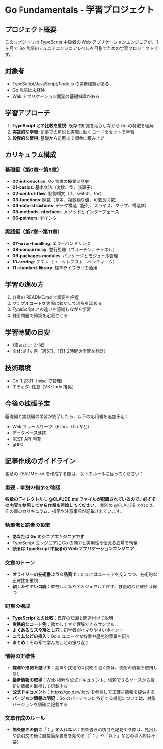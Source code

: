 # Go Fundamentals - 学習プロジェクト

## プロジェクト概要

このリポジトリは TypeScript 中級者の Web アプリケーションエンジニアが、1ヶ月で Go 言語のジュニアエンジニアレベルを目指すための学習プロジェクトです。

## 対象者

- TypeScript/JavaScript/Node.js の実務経験がある
- Go 言語は未経験
- Web アプリケーション開発の基礎知識がある

## 学習アプローチ

1. **TypeScript との比較を重視**: 既存の知識を活かしながら Go の特徴を理解
2. **実践的な学習**: 記事での解説と実際に動くコードをセットで学習
3. **段階的な習得**: 基礎から応用まで順番に積み上げ

## カリキュラム構成

### 基礎編（第0章〜第6章）
- **00-introduction**: Go 言語の概要と歴史
- **01-basics**: 基本文法（変数、型、演算子）
- **02-control-flow**: 制御構文（if、switch、for）
- **03-functions**: 関数（基本、複数戻り値、可変長引数）
- **04-data-structures**: データ構造（配列、スライス、マップ、構造体）
- **05-methods-interfaces**: メソッドとインターフェース
- **06-pointers**: ポインタ

### 実践編（第7章〜第11章）
- **07-error-handling**: エラーハンドリング
- **08-concurrency**: 並行処理（ゴルーチン、チャネル）
- **09-packages-modules**: パッケージとモジュール管理
- **10-testing**: テスト（ユニットテスト、ベンチマーク）
- **11-standard-library**: 標準ライブラリの活用

## 学習の進め方

1. 各章の README.md で概要を把握
2. サンプルコードを実際に動かして理解を深める
3. TypeScript との違いを意識しながら学習
4. 練習問題で知識を定着させる

## 学習時間の目安

- 1章あたり: 2-3日
- 全体: 約1ヶ月（週5日、1日1-2時間の学習を想定）

## 技術環境

- Go: 1.23.11（mise で管理）
- エディタ: 任意（VS Code 推奨）

## 今後の拡張予定

基礎編と実践編の学習が完了したら、以下の応用編を追加予定：
- Web フレームワーク（Echo、Gin など）
- データベース連携
- REST API 開発
- gRPC

## 記事作成のガイドライン

各章の README.md を作成する際は、以下のルールに従ってください：

### 重要：章別の指示を確認
**各章のディレクトリに @CLAUDE.md ファイルが配置されているので、必ずその内容を参照してから作業を開始してください。**
章別の @CLAUDE.md には、その章のカリキュラム、指示や注意事項が記載されています。

### 執筆者と読者の設定
- **あなたは Go のシニアエンジニアです**
- TypeScript エンジニアに Go の魅力と実用性を伝える立場で執筆
- **読者は TypeScript 中級者の Web アプリケーションエンジニア**

### 文章のトーン
- **オライリーの技術書ような品質で**：たまにはユーモアを交えつつ、技術的な正確性を重視
- **親しみやすい口調**：堅苦しくなりすカジュアルすぎず、技術的な正確性は保つ

### 記事の構成
- **TypeScript との比較**：既存の知識と関連付けて説明
- **実践的なコード例**：動かしてすぐ理解できるサンプル
- **よくあるミスや落とし穴**：初学者がハマりやすいポイント
- **コラムなどの挿入**：Go のユニークな特徴や歴史的背景を紹介
- **まとめ**：その章で学んだことの振り返り

### 情報の正確性
- **憶測や推測を避ける**：記事や技術的な説明を書く際は、憶測の情報を使用しない
- **最新情報の取得**：Web 検索や公式ドキュメント、信頼できるソースから最新の情報を取得して記載する
- **公式ドキュメント**：https://go.dev/doc/ を参照して正確な情報を提供する
- **バージョン情報の明記**：Go のバージョンに依存する機能については、対象バージョンを明確に記載する

### 文章作成のルール
- **箇条書きの前に「：」を入れない**：箇条書きの項目を記載する際は、見出しや説明文の後に直接箇条書きを始める（「：」や「以下」などの導入句は不要）

